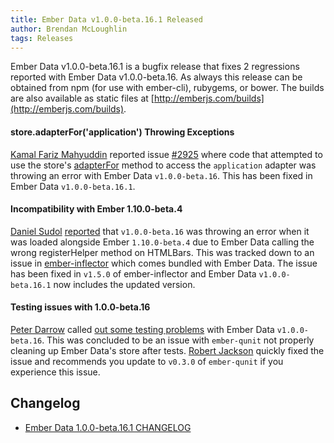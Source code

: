 ```yaml
---
title: Ember Data v1.0.0-beta.16.1 Released
author: Brendan McLoughlin
tags: Releases
---
```


Ember Data v1.0.0-beta.16.1 is a bugfix release that fixes 2
regressions reported with Ember Data v1.0.0-beta.16. As always
this release can be obtained from npm (for use with ember-cli),
rubygems, or bower. The builds are also available as static files at
[http://emberjs.com/builds](http://emberjs.com/builds).


#### store.adapterFor('application') Throwing Exceptions

[Kamal Fariz Mahyuddin][kamal] reported issue
[#2925](https://github.com/emberjs/data/issues/2925) where code that
attempted to use the store's [adapterFor][adapterFor] method to access
the `application` adapter was throwing an error with Ember Data
`v1.0.0-beta.16`. This has been fixed in Ember Data
`v1.0.0-beta.16.1`.

#### Incompatibility with Ember 1.10.0-beta.4

[Daniel Sudol][danielspaniel]
[reported](https://github.com/emberjs/data/issues/2927) that
`v1.0.0-beta.16` was throwing an error when it was loaded alongside
Ember `1.10.0-beta.4` due to Ember Data calling the wrong
registerHelper method on HTMLBars. This was tracked down to an issue
in [ember-inflector][ember-inflector] which comes bundled with Ember
Data. The issue has been fixed in `v1.5.0` of ember-inflector and
Ember Data `v1.0.0-beta.16.1` now includes the updated version.


#### Testing issues with 1.0.0-beta.16

[Peter Darrow][pmdarrow] called
[out some testing problems](https://github.com/emberjs/data/issues/2924)
with Ember Data `v1.0.0-beta.16`. This was concluded to be an issue
with `ember-qunit` not properly cleaning up Ember Data's store after
tests. [Robert Jackson][rwjblue] quickly fixed the issue and
recommends you update to `v0.3.0` of `ember-qunit` if you experience
this issue.

## Changelog

+ [Ember Data 1.0.0-beta.16.1 CHANGELOG](https://github.com/emberjs/data/blob/v1.0.0-beta.16.1/CHANGELOG.md)


<!-- Links -->
[kamal]: https://github.com/kamal
[danielspaniel]: https://github.com/danielspaniel
[pmdarrow]: https://github.com/pmdarrow
[rwjblue]: https://github.com/rwjblue
[adapterFor]: http://emberjs.com/api/data/classes/DS.Store.html#method_adapterFor
[ember-inflector]: https://github.com/stefanpenner/ember-inflector

